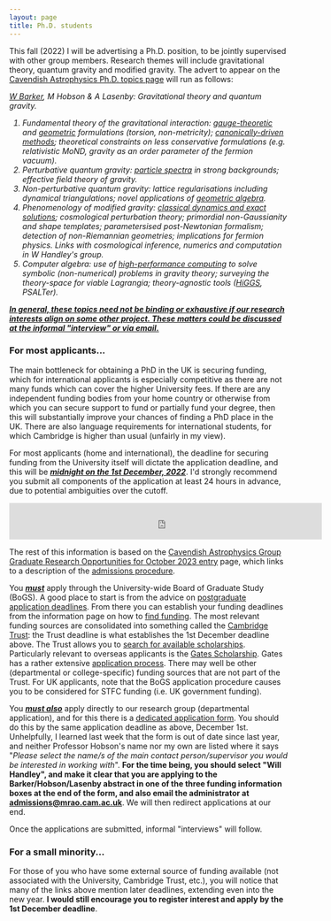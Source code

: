 ```yaml
---
layout: page 
title: Ph.D. students 
---
```

<body class="sph5">
<p>
This fall (2022) I will be advertising a Ph.D. position, to be jointly supervised with other group members. Research themes will include gravitational theory, quantum gravity and modified gravity. The advert to appear on the <a href="https://www.astro.phy.cam.ac.uk/gradresearch/gradresearchareas">Cavendish Astrophysics Ph.D. topics page</a> will run as follows:
</p>
<i>
<p>
<a href="https://wevbarker.com">W Barker</a>, M Hobson & A Lasenby: Gravitational theory and quantum gravity.
</p>
<ol>
<li>Fundamental theory of the gravitational interaction: <a href="https://arxiv.org/abs/1510.06699">gauge-theoretic</a> and <a href="https://arxiv.org/abs/gr-qc/0405033">geometric</a> formulations (torsion, non-metricity); <a href="https://arxiv.org/abs/2101.02645">canonically-driven methods</a>; theoretical constraints on less conservative formulations (e.g. relativistic MoND, gravity as an order parameter of the fermion vacuum).</li>
<li>Perturbative quantum gravity: <a href="https://arxiv.org/abs/1812.02675">particle spectra</a> in strong backgrounds; effective field theory of gravity.</li>
<li>Non-perturbative quantum gravity: lattice regularisations including dynamical triangulations; novel applications of <a href="http://geometry.mrao.cam.ac.uk/">geometric algebra</a>.</li>
<li>Phenomenology of modified gravity: <a href="https://arxiv.org/abs/2003.02690">classical dynamics and exact solutions</a>; cosmological perturbation theory; primordial non-Gaussianity and shape templates; parametersised post-Newtonian formalism; detection of non-Riemannian geometries; implications for fermion physics. Links with cosmological inference, numerics and computation in W Handley's group.</li>
<li>Computer algebra: use of <a href="https://arxiv.org/abs/2206.00658">high-performance computing</a> to solve symbolic (non-numerical) problems in gravity theory; surveying the theory-space for viable Lagrangia; theory-agnostic tools (<a href="https://github.com/wevbarker/HiGGS">HiGGS</a>, PSALTer).</li>
</ol>
</i>
<p>
<b><i><u>In general, these topics need not be binding or exhaustive if our research interests align on some other project. These matters could be discussed at the informal "interview" or via email.</u></i></b>
</p>
<h3>For most applicants...</h3>
<p>
The main bottleneck for obtaining a PhD in the UK is securing funding, which
for international applicants is especially competitive as there are not many
funds which can cover the higher University fees. If there are any independent
funding bodies from your home country or otherwise from which you can secure
support to fund or partially fund your degree, then this will substantially
improve your chances of finding a PhD place in the UK. There are also language
requirements for international students, for which Cambridge is higher than
usual (unfairly in my view).
</p>
<p>
For most applicants (home and international), the deadline for securing funding from the University itself will dictate the application deadline, and this will be <b><i><u>midnight on the 1st December, 2022</u></i></b>. I'd strongly recommend you submit all components of the application at least 24 hours in advance, due to potential ambiguities over the cutoff.
</p>
<p>
<iframe src="https://free.timeanddate.com/countdown/i8lx1n8n/n1234/cf11/cm0/cu4/ct0/cs0/ca0/cr0/ss0/cac000/cpc000/pcff0/tcfff/fn3/fs100/szw576/szh243/tatTime%20left%20to%20application%20deadline/tac000/tptTime%20since%20application%20deadline/tpc000/mat%20/mac000/mpt%20/mpc000/iso2022-12-01T23:59:00" allowtransparency="true" frameborder="0" width="565" height="66"></iframe>
</p>
<p>The rest of this information is based on the <a href="https://www.astro.phy.cam.ac.uk/gradresearch">Cavendish Astrophysics Group Graduate Research Opportunities for October 2023 entry</a> page, which links to a description of the <a href="https://www.astro.phy.cam.ac.uk/gradresearch/graduate-admission-procedures-for-october-2015-entry">admissions procedure</a>.</p>
<p>
You <b><i><u>must</u></i></b> apply through the University-wide Board of Graduate Study (BoGS). A good place to start is from the advice on <a href="https://www.postgraduate.study.cam.ac.uk/application-process/application-deadlines">postgraduate application deadlines</a>. From there you can establish your funding deadlines from the information page on how to <a href="https://www.postgraduate.study.cam.ac.uk/funding-overview/how-apply-funding">find funding</a>. The most relevant funding sources are consolidated into something called the <a href="https://www.cambridgetrust.org">Cambridge Trust</a>: the Trust deadline is what establishes the 1st December deadline above. The Trust allows you to <a href="https://www.cambridgetrust.org/scholarships/">search for available scholarships</a>. Particularly relevant to overseas applicants is the <a href="https://www.gatescambridge.org/programme/the-scholarship/">Gates Scholarship</a>. Gates has a rather extensive <a href="https://www.gatescambridge.org/apply/how-to-apply/">application process</a>. There may well be other (departmental or college-specific) funding sources that are not part of the Trust. For UK applicants, note that the BoGS application procedure causes you to be considered for STFC funding (i.e. UK government funding).
</p>
<p>
You <b><i><u>must also</u></i></b> apply directly to our research group (departmental application), and for this there is a <a href="https://www.astro.phy.cam.ac.uk/gradresearch/admissions_form">dedicated application form</a>. You should do this by the same application deadline as above, December 1st. Unhelpfully, I learned last week that the form is out of date since last year, and neither Professor Hobson's name nor my own are listed where it says "<i>Please select the name/s of the main contact person/supervisor you would be interested in working with</i>". <b>For the time being, you should select "Will Handley", and make it clear that you are applying to the Barker/Hobson/Lasenby abstract in one of the three funding information boxes at the end of the form, and also email the administrator at <a href="mailto:admissions@mrao.cam.ac.uk">admissions@mrao.cam.ac.uk</a></b>. We will then redirect applications at our end.  
</p>
<p>Once the applications are submitted, informal "interviews" will follow.</p>
<h3>For a small minority...</h3>
<p>
For those of you who have some external source of funding available (not associated with the University, Cambridge Trust, etc.), you will notice that many of the links above mention later deadlines, extending even into the new year. <b>I would still encourage you to register interest and apply by the 1st December deadline</b>.
</p>
</body>
